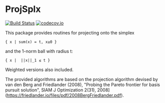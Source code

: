 # ProjSplx

[![Build Status](https://travis-ci.org/MPF-Optimization-Laboratory/ProjSplx.jl.svg?branch=master)](https://travis-ci.org/MPF-Optimization-Laboratory/ProjSplx.jl)
[![codecov.io](https://codecov.io/github/MPF-Optimization-Laboratory/ProjSplx.jl/coverage.svg?branch=master)](https://codecov.io/github/MPF-Optimization-Laboratory/ProjSplx.jl?branch=master)


This package provides routines for projecting onto the simplex

    { x | sum(x) = t, x≥0 }

and the 1-norm ball with radius t:

    { x |  ||x||_1 ≤ t }

Weighted versions also included.

The provided algorithms are based on the projection algorithm devised by
van den Berg and Friedlander (2008), "Probing the Pareto frontier for basis pursuit solution", SIAM J Optimization 2(31), 2008](https://friedlander.io/files/pdf/2008BergFriedlander.pdf).
